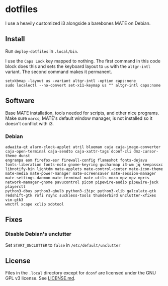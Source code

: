 # dotfiles

I use a heavily customized i3 alongside a barebones MATE on Debian.

## Install

Run `deploy-dotfiles` in `.local/bin`.

I use the `Caps Lock` key mapped to nothing.  The first command in this code
block does this and sets the keyboard layout to `us` with the `altgr-intl`
variant.  The second command makes it permanent.
```
setxkbmap -layout us -variant altgr-intl -option caps:none
sudo localectl --no-convert set-x11-keymap us "" altgr-intl caps:none
```

## Software

Base MATE installation, tools needed for scripts, and other nice programs.
Make sure `marco`, MATE's default window manager, is not installed so it
doesn't conflict with i3.

### Debian

```
adwaita-qt alarm-clock-applet atril blueman caja caja-image-converter
caja-open-terminal caja-sendto caja-xattr-tags dconf-cli dmz-cursor-theme dunst
engrampa eom firefox-esr firewall-config flameshot fonts-dejavu
fonts-liberation fonts-noto gnome-keyring gucharmap i3-wm jq keepassxc
libnotify-bin lightdm mate-applets mate-control-center mate-icon-theme
mate-media mate-power-manager mate-screensaver mate-session-manager
mate-settings-daemon mate-terminal mate-utils mozo mpv mpv-mpris
network-manager-gnome pavucontrol picom pipewire-audio pipewire-jack playerctl
python3-dbus python3-gbulb python3-i3ipc python3-xlib qalculate-gtk
redshift-gtk rofi rsync suckless-tools thunderbird unclutter-xfixes vim-gtk3
wmctrl xcape xclip xdotool
```

## Fixes

### Disable Debian's unclutter

Set `START_UNCLUTTER` to `false` in `/etc/default/unclutter`

## License

Files in the `.local` directory except for `dconf` are licensed under the GNU
GPL v3 license.  See [LICENSE.md](LICENSE.md).
